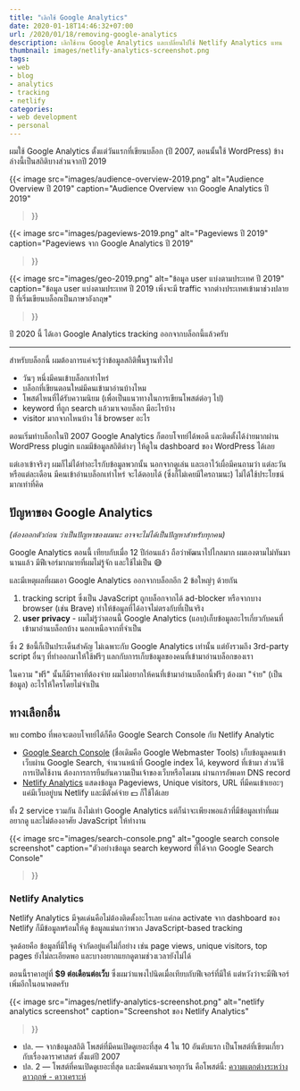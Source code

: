 ```yaml
---
title: "เลิกใช้ Google Analytics"
date: 2020-01-18T14:46:32+07:00
url: /2020/01/18/removing-google-analytics
description: เลิกใช้งาน Google Analytics และเปลี่ยนไปใช้ Netlify Analytics แทน
thumbnail: images/netlify-analytics-screenshot.png
tags:
- web
- blog
- analytics
- tracking
- netlify
categories:
- web development
- personal
---
```


ผมใช้ Google Analytics ตั้งแต่วันแรกที่เขียนบล็อก (ปี 2007, ตอนนั้นใช้ WordPress)
ข้างล่างนี้เป็นสถิติบางส่วนจากปี 2019

{{< image
  src="images/audience-overview-2019.png"
  alt="Audience Overview ปี 2019"
  caption="Audience Overview จาก Google Analytics ปี 2019"
>}}

{{< image
  src="images/pageviews-2019.png"
  alt="Pageviews ปี 2019"
  caption="Pageviews จาก Google Analytics ปี 2019"
>}}

{{< image
  src="images/geo-2019.png"
  alt="ข้อมูล user แบ่งตามประเทศ ปี 2019"
  caption="ข้อมูล user แบ่งตามประเทศ ปี 2019 เพิ่งจะมี traffic จากต่างประเทศเข้ามาช่วงปลายปี ที่เริ่มเขียนบล็อกเป็นภาษาอังกฤษ"
>}}

ปี 2020 นี้ ได้เอา Google Analytics tracking ออกจากบล็อกนี้แล้วครับ

---

สำหรับบล็อกนี้ ผมต้องการแค่จะรู้ว่าข้อมูลสถิติพื้นฐานทั่วไป

- วันๆ หนึ่งมีคนเข้าบล็อกเท่าไหร่
- บล็อกที่เขียนตอนใหม่มีคนเข้ามาอ่านบ้างไหม
- โพสต์ไหนที่ได้รับความนิยม (เพื่อเป็นแนวทางในการเขียนโพสต์ต่อๆ ไป)
- keyword ที่ถูก search แล้วมาเจอบล็อก มีอะไรบ้าง
- visitor มากจากไหนบ้าง ใช้ browser อะไร

ตอนเริ่มทำบล็อกในปี 2007 Google Analytics ก็ตอบโจทย์ได้พอดี และติดตั้งได้ง่ายมากผ่าน WordPress plugin
แถมมีข้อมูลสถิติต่างๆ ให้ดูใน dashboard ของ WordPress ได้เลย

แต่เอาเข้าจริงๆ ผมก็ไม่ได้ทำอะไรกับข้อมูลพวกนั้น นอกจากดูเล่น
และเอาไว้เผื่อมีคนถามว่า แต่ละวัน หรือแต่ละเดือน มีคนเข้าอ่านบล็อกเท่าไหร่
จะได้ตอบได้ (ซึ่งก็ไม่เคยมีใครถามนะ) ไม่ได้ใช้ประโยชน์มากเท่าที่คิด

## ปัญหาของ Google Analytics

_(ต้องออกตัวก่อน ว่าเป็นปัญหาของผมนะ อาจจะไม่ได้เป็นปัญหาสำหรับทุกคน)_

Google Analytics ตอนนี้ เทียบกับเมื่อ 12 ปีก่อนแล้ว ถือว่าพัฒนาไปไกลมาก
ผมเองตามไม่ทันมานานแล้ว มีฟีเจอร์มากมายที่ผมไม่รู้จัก และใช้ไม่เป็น 😅

และมีเหตุผลที่ผมเอา Google Analytics ออกจากบล็อกอีก 2 ข้อใหญ่ๆ ด้วยกัน

1. tracking script ซึ่งเป็น JavaScript ถูกบล็อกจากได้ ad-blocker หรือจากบาง browser (เช่น Brave) ทำให้ข้อมูลที่ได้อาจไม่ตรงกับที่เป็นจริง
2. **user privacy** - ผมไม่รู้ว่าตอนนี้ Google Analytics (แอบ)เก็บข้อมูลอะไรเกี่ยวกับคนที่เข้ามาอ่านบล็อกบ้าง นอกเหนือจากที่จำเป็น

ซึ่ง 2 ข้อนี้ก็เป็นประเด็นสำคัญ ไม่เฉพาะกับ Google Analytics เท่านั้น
แต่ยังรวมถึง 3rd-party script อื่นๆ ที่ทำออกมาให้ใช้ฟรีๆ
แลกกับการเก็บข้อมูลของคนที่เข้ามาอ่านบล็อกของเรา

ในความ "ฟรี" นั้นก็มีราคาที่ต้องจ่าย ผมไม่อยากให้คนที่เข้ามาอ่านบล็อกนี้ฟรีๆ ต้องมา "จ่าย" (เป็นข้อมูล) อะไรให้ใครโดยไม่จำเป็น

## ทางเลือกอื่น

พบ combo ที่พอจะตอบโจทย์ได้ก็คือ Google Search Console กับ Netlify Analytic

- [Google Search Console](https://search.google.com/search-console/about) (ชื่อเดิมคือ Google Webmaster Tools) เก็บข้อมูลคนเข้าเว็บผ่าน Google Search, จำนวนหน้าที่ Google index ได้, keyword ที่เข้ามา ส่วนวิธีการเปิดใช้งาน ต้องการการยืนยันความเป็นเจ้าของเว็บหรือโดเมน ผ่านการอัพเดท DNS record
- [Netlify Analytics](https://www.netlify.com/products/analytics/) แสดงข้อมูล Pageviews, Unique visitors, URL ที่มีคนเข้าเยอะๆ แค่มีเว็บอยู่บน Netlify และมีตังค์จ่าย 💵 ก็ใช้ได้เลย

ทั้ง 2 service รวมกัน ถึงไม่เท่า Google Analytics แต่ก็น่าจะเพียงพอแล้วที่มีข้อมูลเท่าที่ผมอยากดู
และไม่ต้องอาศัย JavaScript ให้ทำงาน

{{< image
  src="images/search-console.png"
  alt="google search console screenshot"
  caption="ตัวอย่างข้อมูล search keyword ที่ได้จาก Google Search Console"
>}}

### Netlify Analytics

Netlify Analytics มีจุดเด่นคือไม่ต้องติดตั้งอะไรเลย
แค่กด activate จาก dashboard ของ Netlify ก็มีข้อมูลพร้อมให้ดู ข้อมูลแม่นกว่าพวก JavaScript-based tracking

<p class="message--warning">
จุดด้อยคือ ข้อมูลที่มีให้ดู จำกัดอยู่แค่ไม่กี่อย่าง เช่น page views, unique visitors, top pages
ยังไม่ละเอียดพอ และบางอยากแยกดูตามช่วงเวลายังไม่ได้
</p>

ตอนนี้ราคาอยู่ที่ <strong>$9 ต่อเดือนต่อเว็บ</strong>
ซึ่งผมว่าแพงไปนิดเมื่อเทียบกับฟีเจอร์ที่มีให้ แต่หวังว่าจะมีฟีเจอร์เพิ่มอีกในอนาคตครับ

{{< image
  src="images/netlify-analytics-screenshot.png"
  alt="netlify analytics screenshot"
  caption="Screenshot ของ Netlify Analytics"
>}}

- ปล. &mdash; จากข้อมูลสถิติ โพสต์ที่มีคนเปิดดูเยอะที่สุด 4 ใน 10 อันดับแรก เป็นโพสต์ที่เขียนเกี่ยวกับเรื่องดาราศาสตร์ ตั้งแต่ปี 2007
- ปล. 2 &mdash; โพสต์ที่คนเปิดดูเยอะที่สุด และมีคนค้นมาเจอทุกวัน คือโพสต์นี้:
[ความแตกต่างระหว่างดาวฤกษ์ - ดาวเคราะห์](https://armno.in.th/2007/11/03/stars-and-planets-differences/)
